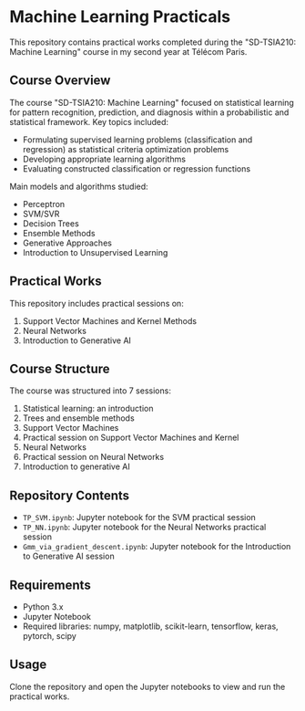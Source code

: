 # Machine Learning Practicals

This repository contains practical works completed during the "SD-TSIA210: Machine Learning" course in my second year at Télécom Paris.

## Course Overview

The course "SD-TSIA210: Machine Learning" focused on statistical learning for pattern recognition, prediction, and diagnosis within a probabilistic and statistical framework. Key topics included:

- Formulating supervised learning problems (classification and regression) as statistical criteria optimization problems
- Developing appropriate learning algorithms
- Evaluating constructed classification or regression functions

Main models and algorithms studied:
- Perceptron
- SVM/SVR
- Decision Trees
- Ensemble Methods
- Generative Approaches
- Introduction to Unsupervised Learning

## Practical Works

This repository includes practical sessions on:

1. Support Vector Machines and Kernel Methods
2. Neural Networks
3. Introduction to Generative AI

## Course Structure

The course was structured into 7 sessions:

1. Statistical learning: an introduction
2. Trees and ensemble methods
3. Support Vector Machines
4. Practical session on Support Vector Machines and Kernel
5. Neural Networks
6. Practical session on Neural Networks
7. Introduction to generative AI

## Repository Contents

- `TP_SVM.ipynb`: Jupyter notebook for the SVM practical session
- `TP_NN.ipynb`: Jupyter notebook for the Neural Networks practical session
- `Gmm_via_gradient_descent.ipynb`: Jupyter notebook for the Introduction to Generative AI session

## Requirements

- Python 3.x
- Jupyter Notebook
- Required libraries: numpy, matplotlib, scikit-learn, tensorflow, keras, pytorch, scipy

## Usage

Clone the repository and open the Jupyter notebooks to view and run the practical works.
